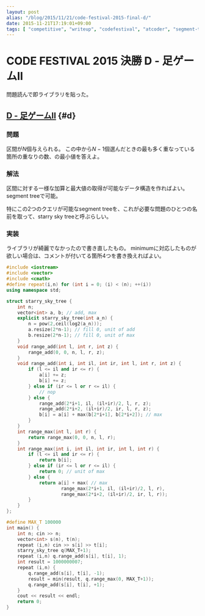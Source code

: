 ```yaml
---
layout: post
alias: "/blog/2015/11/21/code-festival-2015-final-d/"
date: 2015-11-21T17:19:01+09:00
tags: [ "competitive", "writeup", "codefestival", "atcoder", "segment-tree", "starry-sky-tree", "range-add-query", "range-maximum-query", "library" ]
---
```


# CODE FESTIVAL 2015 決勝 D - 足ゲームII

問題読んで即ライブラリを貼った。

<!-- more -->

## [D - 足ゲームII](https://beta.atcoder.jp/contests/code-festival-2015-final-open/tasks/codefestival_2015_final_d) {#d}

### 問題

区間が$N$個与えられる。
この中から$N-1$個選んだときの最も多く重なっている箇所の重なりの数、の最小値を答えよ。

### 解法

区間に対する一様な加算と最大値の取得が可能なデータ構造を作ればよい。
segment treeで可能。

特にこの2つのクエリが可能なsegment treeを、これが必要な問題のひとつの名前を取って、starry sky treeと呼ぶらしい。

### 実装

ライブラリが綺麗でなかったので書き直したもの。
minimumに対応したものが欲しい場合は、コメントが付いてる箇所4つを書き換えればよい。

``` c++
#include <iostream>
#include <vector>
#include <cmath>
#define repeat(i,n) for (int i = 0; (i) < (n); ++(i))
using namespace std;

struct starry_sky_tree {
    int n;
    vector<int> a, b; // add, max
    explicit starry_sky_tree(int a_n) {
        n = pow(2,ceil(log2(a_n)));
        a.resize(2*n-1); // fill 0, unit of add
        b.resize(2*n-1); // fill 0, unit of max
    }
    void range_add(int l, int r, int z) {
        range_add(0, 0, n, l, r, z);
    }
    void range_add(int i, int il, int ir, int l, int r, int z) {
        if (l <= il and ir <= r) {
            a[i] += z;
            b[i] += z;
        } else if (ir <= l or r <= il) {
            // nop
        } else {
            range_add(2*i+1, il, (il+ir)/2, l, r, z);
            range_add(2*i+2, (il+ir)/2, ir, l, r, z);
            b[i] = a[i] + max(b[2*i+1], b[2*i+2]); // max
        }
    }
    int range_max(int l, int r) {
        return range_max(0, 0, n, l, r);
    }
    int range_max(int i, int il, int ir, int l, int r) {
        if (l <= il and ir <= r) {
            return b[i];
        } else if (ir <= l or r <= il) {
            return 0; // unit of max
        } else {
            return a[i] + max( // max
                    range_max(2*i+1, il, (il+ir)/2, l, r),
                    range_max(2*i+2, (il+ir)/2, ir, l, r));
        }
    }
};

#define MAX_T 100000
int main() {
    int n; cin >> n;
    vector<int> s(n), t(n);
    repeat (i,n) cin >> s[i] >> t[i];
    starry_sky_tree q(MAX_T+1);
    repeat (i,n) q.range_add(s[i], t[i], 1);
    int result = 1000000007;
    repeat (i,n) {
        q.range_add(s[i], t[i], -1);
        result = min(result, q.range_max(0, MAX_T+1));
        q.range_add(s[i], t[i], +1);
    }
    cout << result << endl;
    return 0;
}
```
